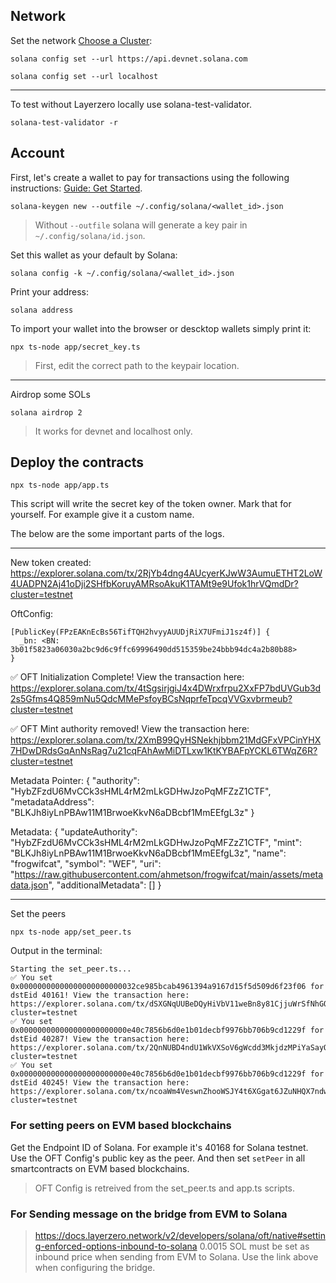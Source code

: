 ## Network
Set the network [Choose a Cluster](https://docs.solanalabs.com/cli/examples/choose-a-cluster):

`solana config set --url https://api.devnet.solana.com`

`solana config set --url localhost`

---
To test without Layerzero locally use solana-test-validator.

`solana-test-validator -r`

## Account

First, let's create a wallet to pay for transactions using the following instructions: [Guide: Get Started](https://solana.com/developers/guides/getstarted/setup-local-development#6-create-a-file-system-wallet).

`solana-keygen new --outfile ~/.config/solana/<wallet_id>.json`

> Without `--outfile` solana will generate a key pair in `~/.config/solana/id.json`.

Set this wallet as your default by Solana:

`solana config -k ~/.config/solana/<wallet_id>.json`

Print your address:

`solana address`

To import your wallet into the browser or descktop wallets simply print it:

`npx ts-node app/secret_key.ts`

> First, edit the correct path to the keypair location.

---

Airdrop some SOLs

`solana airdrop 2`

> It works for devnet and localhost only.

## Deploy the contracts

`npx ts-node app/app.ts`

This script will write the secret key of the token owner. Mark that for yourself.
For example give it a custom name.

The below are the some important parts of the logs.

---

New token created:  https://explorer.solana.com/tx/2RjYb4dng4AUcyerKJwW3AumuETHT2LoW4UADPN2Aj41oDji2SHfbKoruyAMRsoAkuK1TAMt9e9Ufok1hrVQmdDr?cluster=testnet

OftConfig:

```shell
[PublicKey(FPzEAKnEcBs56TifTQH2hvyyAUUDjRiX7UFmiJ1sz4f)] {
  _bn: <BN: 3b01f5823a06030a2bc9d6c9ffc69996490dd515359be24bbb94dc4a2b80b88>
}
```

✅ OFT Initialization Complete! View the transaction here: https://explorer.solana.com/tx/4tSgsirjgiJ4x4DWrxfrpu2XxFP7bdUVGub3d2s5Gfms4Q859mNu5QdcMMePsfoyBCsNqprfeTpcqVVGxvbrmeub?cluster=testnet

✅ OFT Mint authority removed! View the transaction here: https://explorer.solana.com/tx/2XmB99QyHSNekhjbbm21MdGFxVPCinYHX7HDwDRdsGqAnNsRag7u21cqFAhAwMiDTLxw1KtKYBAFpYCKL6TWqZ6R?cluster=testnet

Metadata Pointer: {
  "authority": "HybZFzdU6MvCCk3sHML4rM2mLkGDHwJzoPqMFZzZ1CTF",
  "metadataAddress": "BLKJh8iyLnPBAw11M1BrwoeKkvN6aDBcbf1MmEEfgL3z"
}

Metadata: {
  "updateAuthority": "HybZFzdU6MvCCk3sHML4rM2mLkGDHwJzoPqMFZzZ1CTF",
  "mint": "BLKJh8iyLnPBAw11M1BrwoeKkvN6aDBcbf1MmEEfgL3z",
  "name": "frogwifcat",
  "symbol": "WEF",
  "uri": "https://raw.githubusercontent.com/ahmetson/frogwifcat/main/assets/metadata.json",
  "additionalMetadata": []
}

---
Set the peers

`npx ts-node app/set_peer.ts`

Output in the terminal:

```shell
Starting the set_peer.ts...
✅ You set 0x00000000000000000000000032ce985bcab4961394a9167d15f5d509d6f23f06 for dstEid 40161! View the transaction here: https://explorer.solana.com/tx/dSXGNqUUBeDQyHiVbV11weBn8y81CjjuWrSfNhGQrXrCV6qEoYr9K7pKqCkUYQtXFaRXzRmD2Me3T6FzkoPTE8i?cluster=testnet
✅ You set 0x000000000000000000000000e40c7856b6d0e1b01decbf9976bb706b9cd1229f for dstEid 40287! View the transaction here: https://explorer.solana.com/tx/2QnNUBD4ndU1WkVXSoV6gWcdd3MkjdzMPiYaSayQJ3WVt62h4TrXYuc8LH5frX3jRjSY5yYL9iN6mNs9kT3H8xgX?cluster=testnet
✅ You set 0x000000000000000000000000e40c7856b6d0e1b01decbf9976bb706b9cd1229f for dstEid 40245! View the transaction here: https://explorer.solana.com/tx/ncoaWm4VeswnZhooWSJY4t6XGgat6JZuNHQX7ndwvRJA8aSfkvVbiAaM3XTQbVppg65P8exjQQdKYjktAwnuwgf?cluster=testnet
```

### For setting peers on EVM based blockchains
Get the Endpoint ID of Solana. For example it's 40168 for Solana testnet.
Use the OFT Config's public key as the peer. And then set `setPeer` in all smartcontracts on EVM based blockchains.

> OFT Config is retreived from the set_peer.ts and app.ts scripts.

### For Sending message on the bridge from EVM to Solana

> https://docs.layerzero.network/v2/developers/solana/oft/native#setting-enforced-options-inbound-to-solana
> 0.0015 SOL must be set as inbound price when sending from EVM to Solana.
> Use the link above when configuring the bridge.
